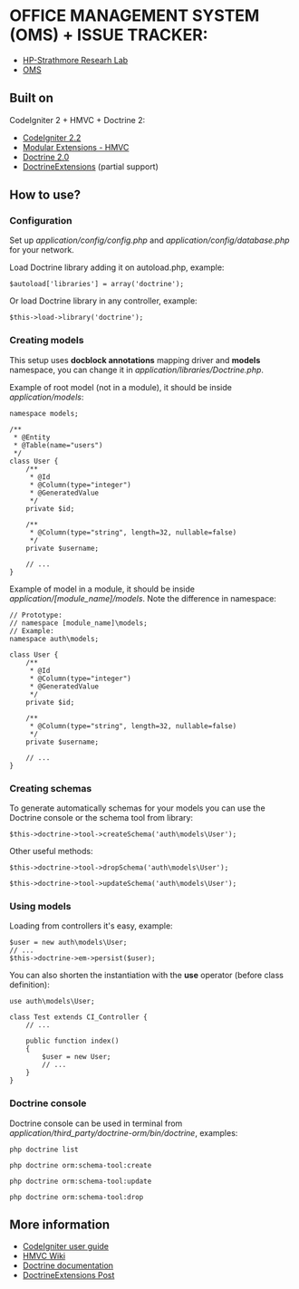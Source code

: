 # OFFICE MANAGEMENT SYSTEM (OMS) + ISSUE TRACKER:

-	[HP-Strathmore Researh Lab](http://www.hp-strathmore.org)
-	[OMS](http://www.hp-strathmore.org/oms)

## Built on
CodeIgniter 2 + HMVC + Doctrine 2:

-	[CodeIgniter 2.2](http://codeigniter.com)
- [Modular Extensions - HMVC](http://bitbucket.org/wiredesignz/codeigniter-modular-extensions-hmvc/overview)
- [Doctrine 2.0](http://http://www.doctrine-project.org/)
- [DoctrineExtensions](https://github.com/l3pp4rd/DoctrineExtensions) (partial support)


## How to use?

### Configuration

Set up *application/config/config.php* and *application/config/database.php* for your network.

Load Doctrine library adding it on autoload.php, example:

	$autoload['libraries'] = array('doctrine');
	
Or load Doctrine library in any controller, example:

	$this->load->library('doctrine');
	
### Creating models

This setup uses **docblock annotations** mapping driver and **models** namespace, you can change it in *application/libraries/Doctrine.php*.

Example of root model (not in a module), it should be inside *application/models*:

	namespace models;

	/**
	 * @Entity
	 * @Table(name="users")
	 */
	class User {
		/**
		 * @Id
		 * @Column(type="integer")
		 * @GeneratedValue
		 */
		private $id;

		/**
		 * @Column(type="string", length=32, nullable=false)
		 */
		private $username;
		
		// ...
	}
	
Example of model in a module, it should be inside *application/[module_name]/models*. Note the difference in namespace:

	// Prototype:
	// namespace [module_name]\models;
	// Example:
	namespace auth\models;

	class User {
		/**
		 * @Id
		 * @Column(type="integer")
		 * @GeneratedValue
		 */
		private $id;

		/**
		 * @Column(type="string", length=32, nullable=false)
		 */
		private $username;
		
		// ...
	}

### Creating schemas

To generate automatically schemas for your models you can use the Doctrine console or the schema tool from library:

	$this->doctrine->tool->createSchema('auth\models\User');
	
Other useful methods:

	$this->doctrine->tool->dropSchema('auth\models\User');
	
	$this->doctrine->tool->updateSchema('auth\models\User');

### Using models

Loading from controllers it's easy, example:

	$user = new auth\models\User;
	// ...
	$this->doctrine->em->persist($user);
	

You can also shorten the instantiation with the **use** operator (before class definition):

	use auth\models\User;
	
	class Test extends CI_Controller {
		// ...
		
		public function index()
		{
			$user = new User;
			// ...
		}
	}

### Doctrine console

Doctrine console can be used in terminal from *application/third_party/doctrine-orm/bin/doctrine*, examples:

	php doctrine list
	
	php doctrine orm:schema-tool:create
	
	php doctrine orm:schema-tool:update
	
	php doctrine orm:schema-tool:drop

## More information

- [CodeIgniter user guide](http://codeigniter.com/user_guide)
- [HMVC Wiki](http://bitbucket.org/wiredesignz/codeigniter-modular-extensions-hmvc/wiki)
- [Doctrine documentation](http://www.doctrine-project.org/projects/orm/2.0/docs/en)
- [DoctrineExtensions Post](http://www.doctrine-project.org/blog/doctrine2-behavioral-extensions)